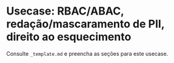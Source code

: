 # Usecase: RBAC/ABAC, redação/mascaramento de PII, direito ao esquecimento

Consulte `_template.md` e preencha as seções para este usecase.
